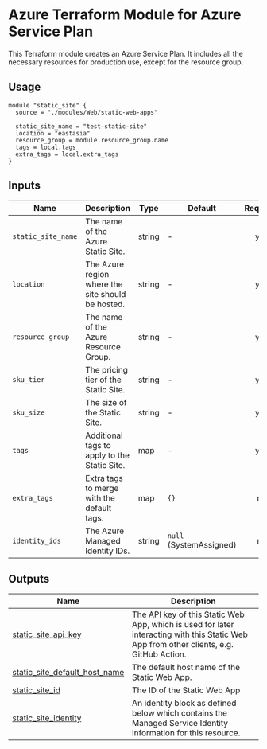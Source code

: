 # Azure Terraform Module for Azure Service Plan

This Terraform module creates an Azure Service Plan. It includes all the necessary resources for production use, except for the resource group.

## Usage
```hcl
module "static_site" {
  source = "./modules/Web/static-web-apps"

  static_site_name = "test-static-site"
  location = "eastasia"
  resource_group = module.resource_group.name
  tags = local.tags
  extra_tags = local.extra_tags
}
```

## Inputs

| Name               | Description                                      | Type   | Default             | Required |
|--------------------|--------------------------------------------------|--------|---------------------|:--------:|
| `static_site_name` | The name of the Azure Static Site.              | string | -                   | yes      |
| `location`         | The Azure region where the site should be hosted. | string | -                 | yes      |
| `resource_group`   | The name of the Azure Resource Group.           | string | -                   | yes      |
| `sku_tier`         | The pricing tier of the Static Site.            | string | -                   | yes      |
| `sku_size`         | The size of the Static Site.                    | string | -                   | yes      |
| `tags`             | Additional tags to apply to the Static Site.    | map    | -                   | yes       |
| `extra_tags`       | Extra tags to merge with the default tags.      | map    | `{}`                | no       |
| `identity_ids`     | The Azure Managed Identity IDs.                 | string | `null` (SystemAssigned) | no       |

## Outputs

| Name | Description |
|------|-------------|
| <a name="output_static_site_api_key"></a> [static\_site\_api\_key](#output\_static\_site\_api\_key) | The API key of this Static Web App, which is used for later interacting with this Static Web App from other clients, e.g. GitHub Action. |
| <a name="output_static_site_default_host_name"></a> [static\_site\_default\_host\_name](#output\_static\_site\_default\_host\_name) | The default host name of the Static Web App. |
| <a name="output_static_site_id"></a> [static\_site\_id](#output\_static\_site\_id) | The ID of the Static Web App |
| <a name="output_static_site_identity"></a> [static\_site\_identity](#output\_static\_site\_identity) | An identity block as defined below which contains the Managed Service Identity information for this resource. |
<!-- END_TF_DOCS -->
